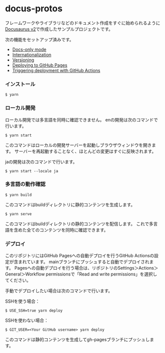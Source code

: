 # docus-protos

フレームワークやライブラリなどのドキュメント作成をすぐに始められるように[Docusaurus v2](https://docusaurus.io/)で作成したサンプルプロジェクトです。

次の機能をセットアップ済みです。

- [Docs-only mode](https://docusaurus.io/docs/docs-introduction#docs-only-mode)
- [Internationalization](https://docusaurus.io/docs/i18n/introduction)
- [Versioning](https://docusaurus.io/docs/versioning)
- [Deploying to GitHub Pages](https://docusaurus.io/docs/deployment#deploying-to-github-pages)
- [Triggering deployment with GitHub Actions](https://docusaurus.io/docs/deployment#triggering-deployment-with-github-actions)

### インストール

```
$ yarn
```

### ローカル開発

ローカル開発では多言語を同時に確認できません。
enの開発は次のコマンドで行います。

```
$ yarn start
```

このコマンドはローカルの開発サーバーを起動しブラウザウィンドウを開きます。
サーバーを再起動することなく、ほとんどの変更はすぐに反映されます。

jaの開発は次のコマンドで行います。

```
$ yarn start --locale ja
```

### 多言語の動作確認

```
$ yarn build
```

このコマンドはbuildディレクトリに静的コンテンツを生成します。

```
$ yarn serve
```

このコマンドはbuildディレクトリの静的コンテンツを配信します。
これで多言語を含めた全てのコンテンツを同時に確認できます。

### デプロイ

このリポジトリにはGitHub Pagesへの自動デプロイを行うGitHub Actionsの設定が含まれています。
mainブランチにプッシュすると自動でデプロイされます。
Pagesへの自動デプロイを行う場合は、リポジトリのSettings＞Actions＞General＞Workflow permissionsで「Read and write permissions」を選択してください。

手動でデプロイしたい場合は次のコマンドで行います。

SSHを使う場合：

```
$ USE_SSH=true yarn deploy
```

SSHを使わない場合：

```
$ GIT_USER=<Your GitHub username> yarn deploy
```

このコマンドは静的コンテンツを生成してgh-pagesブランチにプッシュします。
